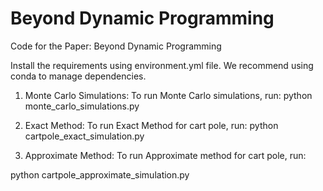 # Beyond Dynamic Programming

Code for the Paper: Beyond Dynamic Programming

Install the requirements using environment.yml file. 
We recommend using conda to manage dependencies.


1. Monte Carlo Simulations:
To run Monte Carlo simulations, run:
python monte_carlo_simulations.py

2. Exact Method:
To run Exact Method for cart pole, run:
python cartpole_exact_simulation.py

3. Approximate Method:
To run Approximate method for cart pole, run:

python cartpole_approximate_simulation.py
